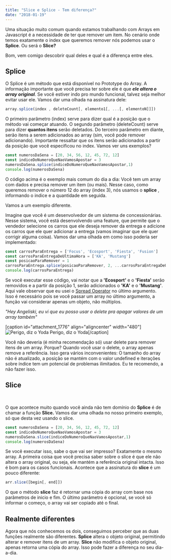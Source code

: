 ```yaml
---
title: "Slice e Splice - Tem diferença?"
date: "2018-01-19"
---
```


Uma situação muito comum quando estamos trabalhando com Arrays em Javascript é a necessidade de ter que remover um item. No cenário onde temos exatamente o index que queremos remover nós podemos usar o **Splice**. Ou será o **Slice?**

Bom, vem comigo descobrir qual deles e qual é a diferença entre eles.

## Splice

O Splice é um método que está disponível no Prototype do Array. A informação importante que você precisa ter sobre ele é que _**ele altera o array original**_. Se você estiver indo pro mundo funcional, talvez seja melhor evitar usar ele. Vamos dar uma olhada na assinatura dele: 
```js
array.splice(index , deleteCount[, elemento1[, ...[, elementoN]]])
```
O primeiro parâmetro (index) serve para dizer qual é a posição que o método vai começar atuando. O segundo parâmetro (deleteCount) serve para dizer **quantos itens** serão deletados. Do terceiro parâmetro em diante, serão itens a serem adicionados ao array (sim, você pode remover adicionando). Importante ressaltar que os itens serão adicionados a partir da posição que você especificou no index. Vamos ver uns exemplos?
```js
const numerosDaSena = [20, 34, 56, 12, 45, 72, 12]
const indiceDoNumeroQueNaoVamosApostar = 3
numerosDaSena.splice(indiceDoNumeroQueNaoVamosApostar,1)
console.log(numerosDaSena)
```

O código acima é o exemplo mais comum do dia a dia: Você tem um array com dados e precisa remover um item (ou mais). Nesse caso, como queremos remover o número 12 do array (index 3), nós usamos o **splice** , informando o indice e a quantidade em seguida.

Vamos a um exemplo diferente.

Imagine que você é um desenvolvedor de um sistema de concessionárias. Nesse sistema, você está desenvolvendo uma feature, que permite que o vendedor selecione os carros que ele deseja remover da entrega e adicione os carros que ele quer adicionar a entrega (vamos imaginar que ele quer corrigir alguma coisa). Vamos dar uma olhada em como isso poderia ser implementado: 

```js
const carrosParaEntrega = ['Focus', 'Ecosport', 'Fiesta', 'Fusion']
const carrosParaEntregaDeUltimaHora = ['KA', 'Mustang']
const posicaoParaRemover = 1
carrosParaEntrega.splice(posicaoParaRemover, 2, ...carrosParaEntregaDeUltimaHora)
console.log(carrosParaEntrega)
```
Se você executar esse código, vai notar que a **'Ecosport'** e o **'Fiesta'** serão removidos e a partir da posição 1, serão adicionados o **'KA'** e o **'Mustang'**. Aqui vale observar que eu usei o [Spread Operator](https://developer.mozilla.org/pt-BR/docs/Web/JavaScript/Reference/Operators/Spread_operator) no último argumento. Isso é necessário pois se você passar um array no último argumento, a função vai considerar apenas um objeto, não múltiplos.

_"Hey Angeliski, eu vi que eu posso usar o delete pra apagar valores de um array também"_

\[caption id="attachment\_1776" align="aligncenter" width="480"\]![Perigo, diz o Yoda](https://angeliski.com.br/wp-content/uploads/2018/01/giphy.gif) Perigo, diz o Yoda\[/caption\]

Você não deveria (é minha recomendação só) usar delete para remover itens de um array. Porque? Quando você usar o delete, o array apenas remove a referência. Isso gera vários inconvenientes: O tamanho do array não é atualizado, a posição se mantém com o valor undefined e iterações sobre índice tem um potencial de problemas ilimitados. Eu te recomendo, a não fazer isso.

## Slice

 

O que acontece muito quando você ainda não tem domínio do **Splice** é de chamar a função **Slice.** Vamos dar uma olhada no nosso primeiro exemplo, só que desta vez usando o slice. 

```js
const numerosDaSena = [20, 34, 56, 12, 45, 72, 12]
const indiceDoNumeroQueNaoVamosApostar = 3
numerosDaSena.slice(indiceDoNumeroQueNaoVamosApostar,1)
console.log(numerosDaSena)
```

Se você executar isso, sabe o que vai ser impresso? Exatamente o mesmo array. A primeira coisa que você precisa saber sobre o slice é que ele não altera o array original, ou seja, ele mantém a referência original intacta. Isso é bom para os casos funcionais. Acontece que a assinatura do **slice** é um pouco diferente: 
```js
arr.slice([begin[, end]])
```

O que o método **slice** faz é retornar uma cópia do array com base nos parâmetros de inicio e fim. O último parâmetro é opcional, se você só informar o começo, o array vai ser copiado até o final.

## Realmente diferentes

Agora que nós conhecemos os dois, conseguimos perceber que as duas funções realmente são diferentes. **Splice** altera o objeto original, permitindo alterar e remover itens de um array. **Slice** não modifica o objeto original, apenas retorna uma cópia do array. Isso pode fazer a diferença no seu dia-a-dia.

<Signature />